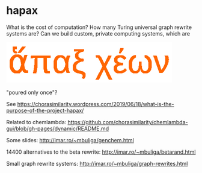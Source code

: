 # hapax


What is the cost of computation? How many Turing universal graph rewrite systems are? Can we build custom, private computing systems, which are 

![hapax cheon](apaxcheon.png)

"poured only once"?

See https://chorasimilarity.wordpress.com/2019/06/18/what-is-the-purpose-of-the-project-hapax/ 

Related to chemlambda: https://github.com/chorasimilarity/chemlambda-gui/blob/gh-pages/dynamic/README.md

Some slides: http://imar.ro/~mbuliga/genchem.html

14400 alternatives to the beta rewrite: http://imar.ro/~mbuliga/betarand.html 

Small graph rewrite systems: http://imar.ro/~mbuliga/graph-rewrites.html

